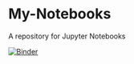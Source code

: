 # My-Notebooks
A repository for Jupyter Notebooks

[![Binder](https://mybinder.org/badge_logo.svg)](https://mybinder.org/v2/gh/Joeriksson/My-Notebooks/master)
